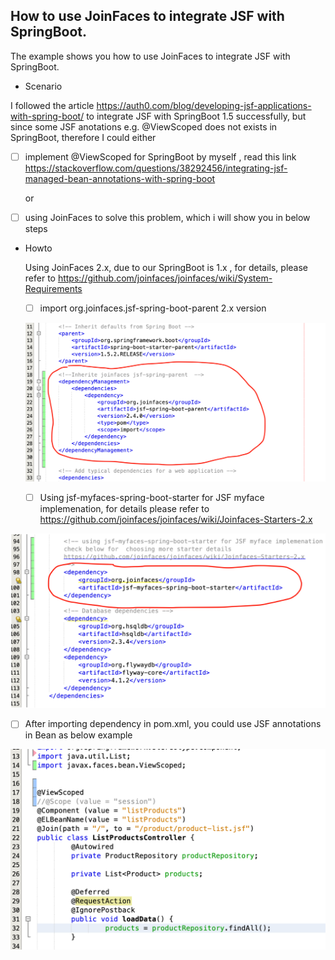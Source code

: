 ## How to use JoinFaces to integrate JSF with SpringBoot.



The example shows you how to use JoinFaces to integrate JSF with SpringBoot.



- Scenario 

I followed the article https://auth0.com/blog/developing-jsf-applications-with-spring-boot/ to integrate JSF with SpringBoot 1.5 successfully, but since some JSF anotations e.g. @ViewScoped does not exists in SpringBoot, therefore I could either

- [ ] implement @ViewScoped for SpringBoot by myself , read this link https://stackoverflow.com/questions/38292456/integrating-jsf-managed-bean-annotations-with-spring-boot

  or

- [ ] using JoinFaces to solve this problem, which i will show you in below steps 

  

- Howto

  Using JoinFaces 2.x, due to our SpringBoot is 1.x , for details, please refer to https://github.com/joinfaces/joinfaces/wiki/System-Requirements

  

  - [ ] import org.joinfaces.jsf-spring-boot-parent 2.x version

    

  ![jsf-spring-parent](screenshot/jsf-spring-parent.png)

  

  - [ ] Using jsf-myfaces-spring-boot-starter for JSF myface implemenation, for details please refer to         https://github.com/joinfaces/joinfaces/wiki/Joinfaces-Starters-2.x

    

![jsf-myfaces-spring-boot-starter](screenshot/jsf-myfaces-spring-boot-starter.png)



- [ ]  After importing dependency in pom.xml, you could use JSF annotations in Bean as below example

  


  ![BeanwithViewScope](screenshot/BeanwithViewScope.png)